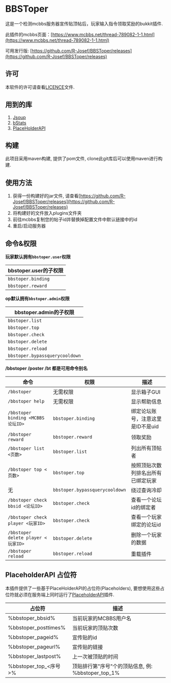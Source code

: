 # BBSToper

这是一个检测mcbbs服务器宣传贴顶帖后，玩家输入指令领取奖励的bukkit插件.

此插件的mcbbs页面：[https://www.mcbbs.net/thread-789082-1-1.html](https://www.mcbbs.net/thread-789082-1-1.html)

可用发行版: [https://github.com/R-Josef/BBSToper/releases](https://github.com/R-Josef/BBSToper/releases)

## 许可

本软件的许可请查看[LICENCE](https://github.com/R-Josef/BBSToper/blob/master/LICENSE)文件.

## 用到的库

1. [Jsoup](https://jsoup.org/)
2. [bStats](https://bstats.org/)
3. [PlaceHolderAPI](https://github.com/PlaceholderAPI/PlaceholderAPI)

## 构建

此项目采用maven构建, 提供了pom文件, clone此git库后可以使用maven进行构建.

## 使用方法

1. 获得一份构建好的jar文件, 请查看[https://github.com/R-Josef/BBSToper/releases](https://github.com/R-Josef/BBSToper/releases)
2. 将构建好的文件放入plugins文件夹
3. 前往mcbbs复制您的帖子id并替换掉配置文件中默认链接中的id
4. 重启/启动服务器

## 命令&权限

**玩家默认拥有`bbstoper.user`权限**

| bbstoper.user的子权限 |
| --------------------- |
| `bbstoper.binding`    |
| `bbstoper.reward`     |

**op默认拥有`bbstoper.admin`权限**

| bbstoper.admin的子权限         |
| ------------------------------ |
| `bbstoper.list`                |
| `bbstoper.top`                 |
| `bbstoper.check`               |
| `bbstoper.delete`              |
| `bbstoper.reload`              |
| `bbstoper.bypassquerycooldown` |

**/bbstoper /poster /bt 都是可用命令别名**

| 命令                               | 权限                           | 描述                               |
| ---------------------------------- | ------------------------------ | ---------------------------------- |
| `/bbstoper`                        | 无需权限                       | 显示箱子GUI                        |
| `/bbstoper help`                   | 无需权限                       | 显示帮助信息                       |
| `/bbstoper binding <MCBBS论坛ID>`  | `bbstoper.binding`             | 绑定论坛账号，注意这里是ID不是uid  |
| `/bbstoper reward`                 | `bbstoper.reward`              | 领取奖励                           |
| `/bbstoper list <页数>`            | `bbstoper.list`                | 列出所有顶帖者                     |
| `/bbstoper top <页数>`             | `bbstoper.top`                 | 按照顶贴次数列排名出所有已绑定玩家 |
| 无                                 | `bbstoper.bypassquerycooldown` | 绕过查询冷却                       |
| `/bbstoper check bbsid <论坛ID>`   | `bbstoper.check`               | 查看一个论坛id的绑定者             |
| `/bbstoper check player <玩家ID>`  | `bbstoper.check`               | 查看一个玩家绑定的论坛id           |
| `/bbstoper delete player <玩家ID>` | `bbstoper.delete`              | 删除一个玩家的数据                 |
| `/bbstoper reload`                 | `bbstoper.reload`              | 重载插件                           |

## PlaceholderAPI 占位符

本插件提供了一些基于PlaceHolderAPI的占位符(Placeholders), 要想使用这些占位符就必须在服务端上同时运行了[PlaceholderAPI](https://github.com/PlaceholderAPI/PlaceholderAPI)插件.

| 占位符                | 描述                                               |
| --------------------- | -------------------------------------------------- |
| %bbstoper_bbsid%      | 当前玩家的MCBBS用户名                              |
| %bbstoper_posttimes%  | 当前玩家的顶贴次数                                 |
| %bbstoper_pageid%     | 宣传贴的id                                         |
| %bbstoper_pageurl%    | 宣传贴的链接                                       |
| %bbstoper_lastpost%   | 上一次被顶贴的时间                                 |
| %bbstoper_top_<序号>% | 顶贴排行第"序号"个的顶贴信息, 例: %bbstoper_top_1% |


